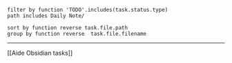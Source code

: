 
````tasks
filter by function 'TODO'.includes(task.status.type)
path includes Daily Note/

sort by function reverse task.file.path
group by function reverse  task.file.filename 
````

---
[[Aide Obsidian tasks]]